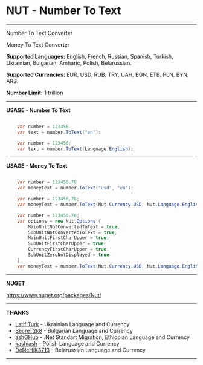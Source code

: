 # NUT - Number To Text

---

Number To Text Converter

Money To Text Converter

**Supported Languages:** English, French, Russian, Spanish, Turkish, Ukrainian, Bulgarian, Amharic, Polish, Belarussian.

**Supported Currencies:** EUR, USD, RUB, TRY, UAH, BGN, ETB, PLN, BYN, ARS.

**Number Limit:** 1 trillion

---

**USAGE - Number To Text**

```csharp

    var number = 123456
    var text = number.ToText("en");

    var number = 123456;
    var text = number.ToText(Language.English);
```

---

**USAGE - Money To Text**

```csharp

    var number = 123456.78
    var moneyText = number.ToText("usd", "en");

    var number = 123456.78;
    var moneyText = number.ToText(Nut.Currency.USD, Nut.Language.English);

    var number = 123456.78;
    var options = new Nut.Options {
        MainUnitNotConvertedToText = true,
        SubUnitNotConvertedToText = true,
        MainUnitFirstCharUpper = true,
        SubUnitFirstCharUpper = true,
        CurrencyFirstCharUpper = true,
        SubUnitZeroNotDisplayed = true
    }
    var moneyText = number.ToText(Nut.Currency.USD, Nut.Language.English, options);
```

---

**NUGET**

<https://www.nuget.org/packages/Nut/>

---

**THANKS**

- [Latif Turk](https://github.com/Latif07) - Ukrainian Language and Currency
- [SecreT2k8](https://github.com/SecreT2k8) - Bulgarian Language and Currency
- [ashGHub](https://github.com/ashGHub) - .Net Standart Migration, Ethiopian Language and Currency
- [kashiash](https://github.com/kashiash) - Polish Language and Currency
- [DeNcHiK3713](https://github.com/DeNcHiK3713) - Belarussian Language and Currency

---
